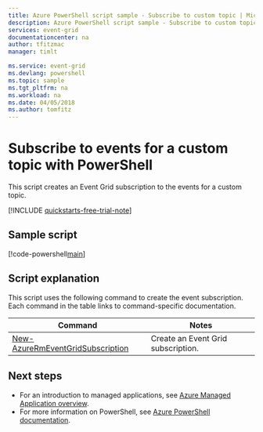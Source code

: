 ```yaml
---
title: Azure PowerShell script sample - Subscribe to custom topic | Microsoft Docs
description: Azure PowerShell script sample - Subscribe to custom topic
services: event-grid
documentationcenter: na
author: tfitzmac
manager: timlt

ms.service: event-grid
ms.devlang: powershell
ms.topic: sample
ms.tgt_pltfrm: na
ms.workload: na
ms.date: 04/05/2018
ms.author: tomfitz
---
```


# Subscribe to events for a custom topic with PowerShell

This script creates an Event Grid subscription to the events for a custom topic.

[!INCLUDE [quickstarts-free-trial-note](../../../includes/quickstarts-free-trial-note.md)]

## Sample script

[!code-powershell[main](../../../powershell_scripts/event-grid/subscribe-to-custom-topic/subscribe-to-custom-topic.ps1 "Subscribe to custom topic")]

## Script explanation

This script uses the following command to create the event subscription. Each command in the table links to command-specific documentation.

| Command | Notes |
|---|---|
| [New-AzureRmEventGridSubscription](https://docs.microsoft.com/powershell/module/azurerm.eventgrid/new-azurermeventgridsubscription) | Create an Event Grid subscription. |

## Next steps

* For an introduction to managed applications, see [Azure Managed Application overview](../overview.md).
* For more information on PowerShell, see [Azure PowerShell documentation](https://docs.microsoft.com/powershell/azure/get-started-azureps).
